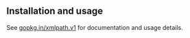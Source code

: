 Installation and usage
----------------------

See [gopkg.in/xmlpath.v1](https://gopkg.in/xmlpath.v1) for documentation and usage details.
